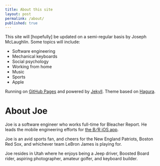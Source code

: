 ```yaml
---
title: About this site
layout: post
permalink: /about/
published: true
---
```


This site will [hopefully] be updated on a semi-regular basis by Joseph McLaughlin. Some topics will include:

- Software engineering
- Mechanical keyboards
- Social psychology
- Working from home
- Music
- Sports
- Apple

Running on [GitHub Pages](https://pages.github.com) and powered by [Jekyll](https://jekyllrb.com). Theme based on [Hagura](https://github.com/sharu725/hagura).

<h1 class="post-headline">About Joe</h1>

Joe is a software engineer who works full-time for Bleacher Report. He leads the mobile engineering efforts for [the B&#8201;⁄&#8201;R iOS app](https://itunes.apple.com/us/app/bleacher-report-sports-news/id418075935?mt=8).

Joe is an avid sports fan, and cheers for the New England Patriots, Boston Red Sox, and whichever team LeBron James is playing for.

Joe resides in Utah where he enjoys being a Jeep driver, Boosted Board rider, aspiring photographer, amateur golfer, and keyboard builder.
